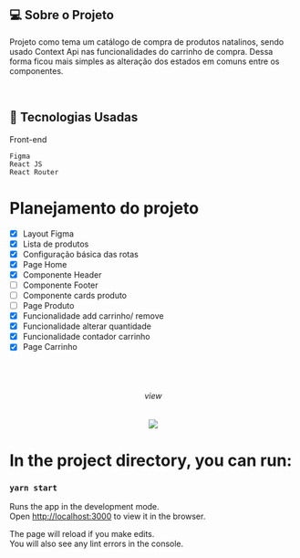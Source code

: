 
## 💻  Sobre o Projeto
Projeto como tema um catálogo de compra de produtos natalinos, sendo usado Context Api nas funcionalidades do carrinho de compra. Dessa forma ficou mais simples as alteração dos estados em comuns entre os componentes.

  
<br>

## :rocket: Tecnologias Usadas
Front-end 
```
Figma
React JS 
React Router 
```


# Planejamento do projeto

- [x] Layout Figma 
- [x] Lista de produtos 
- [x] Configuração básica das rotas 
- [x] Page Home
- [x] Componente Header
- [ ] Componente Footer
- [ ] Componente cards produto
- [ ] Page Produto
- [x] Funcionalidade add carrinho/ remove
- [x] Funcionalidade alterar quantidade
- [x] Funcionalidade contador carrinho
- [x] Page Carrinho

<br>
<br>
 
  <h6 align="center">   view</h6>


<p align="center">
  <img max-width="auto" height="auto"  src="https://user-images.githubusercontent.com/46323667/138488843-f02e681d-b69a-43a7-8731-f2937431bed2.png">
</p>






# In the project directory, you can run:

### `yarn start`

Runs the app in the development mode.\
Open [http://localhost:3000](http://localhost:3000) to view it in the browser.

The page will reload if you make edits.\
You will also see any lint errors in the console.


